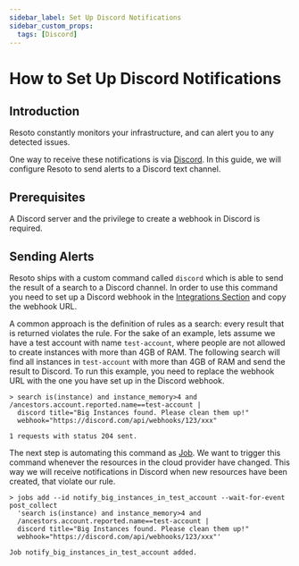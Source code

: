 ```yaml
---
sidebar_label: Set Up Discord Notifications
sidebar_custom_props:
  tags: [Discord]
---
```


# How to Set Up Discord Notifications

## Introduction

Resoto constantly monitors your infrastructure, and can alert you to any detected issues.

One way to receive these notifications is via [Discord](https://discord.com). In this guide, we will configure Resoto to send alerts to a Discord text channel.

## Prerequisites

A Discord server and the privilege to create a webhook in Discord is required.

## Sending Alerts

Resoto ships with a custom command called `discord` which is able to send the result of a search to a Discord channel. In order to use this command you need to set up a Discord webhook in the [Integrations Section](https://support.discord.com/hc/en-us/articles/228383668-Intro-to-Webhooks) and copy the webhook URL.

A common approach is the definition of rules as a search: every result that is returned violates the rule. For the sake of an example, lets assume we have a test account with name `test-account`, where people are not allowed to create instances with more than 4GB of RAM. The following search will find all instances in `test-account` with more than 4GB of RAM and send the result to Discord. To run this example, you need to replace the webhook URL with the one you have set up in the Discord webhook.

```shell title="Find instances in the test account "
> search is(instance) and instance_memory>4 and /ancestors.account.reported.name==test-account |
  discord title="Big Instances found. Please clean them up!"
  webhook="https://discord.com/api/webhooks/123/xxx"
​
​1 requests with status 204 sent.
```

The next step is automating this command as [Job](/docs/concepts/automation/job). We want to trigger this command whenever the resources in the cloud provider have changed. This way we will receive notifications in Discord when new resources have been created, that violate our rule.

```shell title="Create a rule to run the command automatically"
> jobs add --id notify_big_instances_in_test_account --wait-for-event post_collect
  'search is(instance) and instance_memory>4 and
  /ancestors.account.reported.name==test-account |
  discord title="Big Instances found. Please clean them up!"
  webhook="https://discord.com/api/webhooks/123/xxx"'
​
​Job notify_big_instances_in_test_account added.
```
